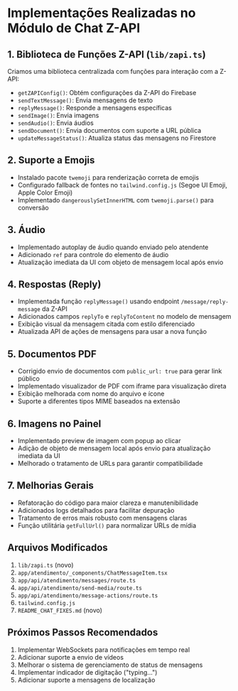 # Implementações Realizadas no Módulo de Chat Z-API

## 1. Biblioteca de Funções Z-API (`lib/zapi.ts`)
Criamos uma biblioteca centralizada com funções para interação com a Z-API:

- `getZAPIConfig()`: Obtém configurações da Z-API do Firebase
- `sendTextMessage()`: Envia mensagens de texto
- `replyMessage()`: Responde a mensagens específicas
- `sendImage()`: Envia imagens
- `sendAudio()`: Envia áudios
- `sendDocument()`: Envia documentos com suporte a URL pública
- `updateMessageStatus()`: Atualiza status das mensagens no Firestore

## 2. Suporte a Emojis
- Instalado pacote `twemoji` para renderização correta de emojis
- Configurado fallback de fontes no `tailwind.config.js` (Segoe UI Emoji, Apple Color Emoji)
- Implementado `dangerouslySetInnerHTML` com `twemoji.parse()` para conversão

## 3. Áudio
- Implementado autoplay de áudio quando enviado pelo atendente
- Adicionado `ref` para controle do elemento de áudio
- Atualização imediata da UI com objeto de mensagem local após envio

## 4. Respostas (Reply)
- Implementada função `replyMessage()` usando endpoint `/message/reply-message` da Z-API
- Adicionados campos `replyTo` e `replyToContent` no modelo de mensagem
- Exibição visual da mensagem citada com estilo diferenciado
- Atualizada API de ações de mensagens para usar a nova função

## 5. Documentos PDF
- Corrigido envio de documentos com `public_url: true` para gerar link público
- Implementado visualizador de PDF com iframe para visualização direta
- Exibição melhorada com nome do arquivo e ícone
- Suporte a diferentes tipos MIME baseados na extensão

## 6. Imagens no Painel
- Implementado preview de imagem com popup ao clicar
- Adição de objeto de mensagem local após envio para atualização imediata da UI
- Melhorado o tratamento de URLs para garantir compatibilidade

## 7. Melhorias Gerais
- Refatoração do código para maior clareza e manutenibilidade
- Adicionados logs detalhados para facilitar depuração
- Tratamento de erros mais robusto com mensagens claras
- Função utilitária `getFullUrl()` para normalizar URLs de mídia

## Arquivos Modificados
1. `lib/zapi.ts` (novo)
2. `app/atendimento/_components/ChatMessageItem.tsx`
3. `app/api/atendimento/messages/route.ts`
4. `app/api/atendimento/send-media/route.ts`
5. `app/api/atendimento/message-actions/route.ts`
6. `tailwind.config.js`
7. `README_CHAT_FIXES.md` (novo)

## Próximos Passos Recomendados
1. Implementar WebSockets para notificações em tempo real
2. Adicionar suporte a envio de vídeos
3. Melhorar o sistema de gerenciamento de status de mensagens
4. Implementar indicador de digitação ("typing...")
5. Adicionar suporte a mensagens de localização 